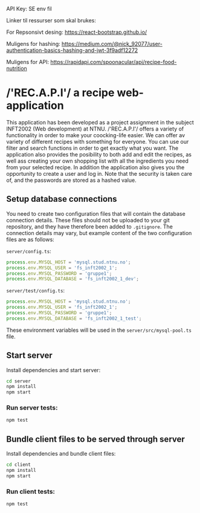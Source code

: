 API Key: SE env fil

Linker til ressurser som skal brukes:

For Repsonsivt desing: https://react-bootstrap.github.io/

Muligens for hashing:
https://medium.com/@nick_92077/user-authentication-basics-hashing-and-jwt-3f9adf12272

Muligens for API: https://rapidapi.com/spoonacular/api/recipe-food-nutrition

# /'REC.A.P.I'/ a recipe web-application

This application has been developed as a project assignment in the subject INFT2002 (Web
development) at NTNU. /'REC.A.P.I'/ offers a variety of functionality in order to make your
coocking-life easier. We can offer av variety of different recipes with something for everyone. You
can use our filter and search functions in order to get exactly what you want. The application also
provides the posibility to both add and edit the recipes, as well ass creating your own shopping
list with all the ingredients you need from your selected recipe. In addition the application also
gives you the opportunity to create a user and log in. Note that the security is taken care of, and
the passwords are stored as a hashed value.

## Setup database connections

You need to create two configuration files that will contain the database connection details. These
files should not be uploaded to your git repository, and they have therefore been added to
`.gitignore`. The connection details may vary, but example content of the two configuration files
are as follows:

`server/config.ts`:

```ts
process.env.MYSQL_HOST = 'mysql.stud.ntnu.no';
process.env.MYSQL_USER = 'fs_inft2002_1';
process.env.MYSQL_PASSWORD = 'gruppe1';
process.env.MYSQL_DATABASE = 'fs_inft2002_1_dev';
```

`server/test/config.ts`:

```ts
process.env.MYSQL_HOST = 'mysql.stud.ntnu.no';
process.env.MYSQL_USER = 'fs_inft2002_1';
process.env.MYSQL_PASSWORD = 'gruppe1';
process.env.MYSQL_DATABASE = 'fs_inft2002_1_test';
```

These environment variables will be used in the `server/src/mysql-pool.ts` file.

## Start server

Install dependencies and start server:

```sh
cd server
npm install
npm start
```

### Run server tests:

```sh
npm test
```

## Bundle client files to be served through server

Install dependencies and bundle client files:

```sh
cd client
npm install
npm start
```

### Run client tests:

```sh
npm test
```
